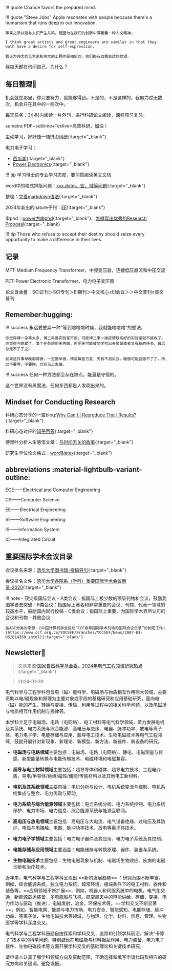 !!! quote
    Chance favors the prepared mind.

!!! quote "Steve Jobs"
    Apple resonates with people because there's a humanism that runs deep in our innovation.

    苹果之所以能与人们产生共鸣，是因为在我们的创新中深藏着一种人文精神。

    I think great artists and great engineers are similar in that they both have a desire for self-expression.

    我认为伟大的艺术家和伟大的工程师是相似的，他们都有自我表达的欲望。

我每天都在询问自己，为什么？

## 每日整理:memo:

机会就在那里，你只要努力，就能够得到。不是的，不是这样的，我努力过无数次，机会只在其中的一两次中。

每天任务：3小时内阅读一片外刊，进行科研论文阅读，课程预习复习。

sumatra PDF+sublime+Texlive=高效科研，加油！

主动学习，好好悟一悟[PhD科研](https://zhuanlan.zhihu.com/p/477439202){:target="_blank"}

电力电子学习：

- [西瓜粥](https://space.bilibili.com/287344644/?spm_id_from=333.999.0.0){:target="_blank"}
- [Power Electronics](https://www.coursera.org/specializations/power-electronics#instructors){:target="_blank"}

!!! tip
    学习博士的专业学习态度，要习惯阅读英文文档

word中的格式排版问题：[xxx.dotm、宏、域等问题](https://shuiyuan.sjtu.edu.cn/t/topic/78768){:target="_blank"}

整理：[完善markdown语法](https://teedoc.neucrack.com/get_started/zh/syntax/syntax_markdown.html){:target="_blank"}

2024年新出的nature子刊：[EE](https://www.nature.com/natrevelectreng/){:target="_blank"}

申phd：[power方向phd](https://www.zhihu.com/question/53550296){:target="_blank"}、[怎样写出优秀的Research Proposal](https://www.zhihu.com/question/23695058){:target="_blank}



!!! tip
    Those who refuse to accept their destiny should seize every opportunity to make a difference in their lives.


## 记录

MFT-Medium Frequency Transformer，中频变压器，连接低压直流和中压交流

PET-Power Electronic Transformer，电力电子变压器

论文含金量：SCI正刊＞SCI专刊＞EI期刊＞中文核心≥EI会议＞＞中文普刊≥英文普刊

## Remember:hugging:
!!! success
    永远要放弃一种"等到啥啥啥时候，我就能啥啥啥"的想法。

    你觉得博一杂事太多，博二再进实验室不迟，可能博二来一拨疫情联系好的实验室就不接收了。你觉得今晚累了，某个任务想明天再做，但明天可能被同学拉出去聚餐或者又有新的任务，最后总是不了了之。

    如果这件事早晚都得做，一定要早做，情况瞬息万变，天有不测风云，晚做可能就做不了了，所以不要等，不要拖，立刻马上去做。

!!! success
    任何一种方法都会存在缺点。能量是守恒的。

这个世界没有黑魔法，任何东西都是人发明出来的。

## Mindset for Conducting Research

科研心态分享的一篇blog:[Why Can't I Reproduce Their Results?](https://theorangeduck.com/page/reproduce-their-results){:target="_blank"}

科研心态对应的[知乎回答](https://www.zhihu.com/question/364269312/answer/3107942044){:target="_blank"}

傅里叶分析人生感悟文章：[与时间无关的故事](https://www.zhihu.com/search?type=content&q=Heinrich){:target="_blank"}

研究生学位论文格式：[word&latex](https://www.seiee.sjtu.edu.cn/xzzx_xzzq_yjs.html){:target="_blank"}


## abbreviations :material-lightbulb-variant-outline:

ECE——Electrical and Computer Engineering

CS——Computer Science

EE——Electrical Engineering

SE——Software Engineering

IS——Information System

IC——Integrated Circuit 

## 重要国际学术会议目录

会议排名来源：[清华大学图书馆-投稿导引](https://lib.tsinghua.edu.cn/kyzc/tgdy.htm){:target="_blank"}

会议排名文件：[清华大学各院系（学科）重要国际学术会议目录-2020](){:target="_blank"}

!!! note
    - 顶尖级国际会议
    - A类会议：指国际上极少数的顶级刊物和会议，鼓励我国学者去突破
    - B类会议：指国际上著名和非常重要的会议、刊物，代表一领域的较高水平，鼓励国内同行投稿
    - C类会议：指国际上重要、为国际学术界所认可的会议和刊物
    - 其他会议

    按ABC分类的来源：[中国计算机学会启动“CCF推荐国际学术刊物和国际会议目录”的制定工作](https://www.ccf.org.cn/YOCSEF/Branches/YOCSEF/News/2007-01-05/614350.shtml){:target="_blank"}

## Newsletter:newspaper:
>文章来源:[国家自然科学基金委，2024年电气工程领域研究热点](https://www.nsfc.gov.cn/publish/portal0/tab1514/info91204.htm){:target="_blank"}

>2024-01-30

电气科学与工程学科包含电（磁）能科学、电磁场与物质相互作用两大领域，主要资助以电/磁现象和原理为主要对象或手段的基础研究和应用基础研究，面向电（磁）能的产生、转换与变换、传输、利用等过程中的相关科学问题，以及电磁场与物质相互作用机制与规律等。

本学科立足于电磁场、电路（电网络）、电工材料等电气科学领域，着力发展电机及其系统、电力系统与综合能源、高电压与绝缘、电器、脉冲功率、放电等离子体、电力电子学、电能存储与应用、超导电工技术、生物电磁技术等电气工程领域，鼓励开展针对新现象、新理论、新模型、新方法、新器件、新设备的研究。

- **电磁场与电路领域**主要包括：电磁场、电路（电网络）、静电、电磁测量与传感、新型能量转换与电能传输技术、电磁环境和电磁兼容。

- **超导与电工材料领域**主要包括：超导导体和磁体、超导电力技术、工程电介质、导电/半导体/绝缘/磁性/储能/传感材料以及其他电工新材料。

- **电机及其系统领域**主要包括：电机分析与设计、电机系统变流与控制、电机系统集成与整合、电力传动与驱动。
  
- **电力系统与综合能源领域**主要包括：电力系统分析、电力系统控制、电力系统保护、电力市场、电力信息、综合能源系统与能源互联网。
  
- **高电压与放电领域**主要包括：高电压与大电流、电气设备绝缘、过电压及其防护、电弧与电接触、电器、脉冲功率技术、放电等离子体技术。
  
- **电力电子学领域**主要包括：电力电子器件及其应用、电力电子系统及其控制。
  
- **电能存储与应用领域**主要涵盖：电能储存与转换原理、器件、装置与系统。
  
- **生物电磁技术**主要包括：生物电磁现象与机制、电磁场生物效应、疾病的电磁诊断和治疗技术。

近年来，电气科学与工程学科呈现出 ==新的发展趋势== ：研究范围不断丰富，例如，综合能源系统，独立电力系统，超常环境、极端条件下的电工材料、器件和装备等。==应用领域不断扩展==，例如，机器人和伺服系统中的电机，电气化交通，新能源载运装备，多电舰船与飞机，航空航天中的电能供给、存储、变换，电力传动与驱动（推进），电磁发射，冶金，环保技术等。==学科交叉不断显著==，例如，智能电网、能源与电力市场、电力安全、智能感知、电能存储、脉冲功率、等离子体、生物电磁技术等领域，与物理、化学、材料、信息、管理、生物医学等学科深度交叉。

电气科学与工程学科鼓励自由探索和学科交叉，追踪和引领学科前沿，解决“卡脖子”技术中的科学问题，特别鼓励在电磁能与材料相互作用、电力装备、电力电子器件、生物电磁技术等方面开展学科交叉的基础理论和关键技术研究。

请申请人认真了解学科领域方向及资助范围，正确选择和填写申请代码及相应的研究方向和关键词，避免误报。
